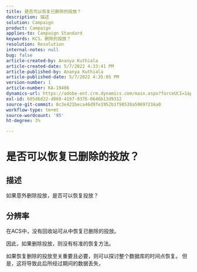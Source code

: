 ```yaml
---
title: 是否可以恢复已删除的投放？
description: 描述
solution: Campaign
product: Campaign
applies-to: Campaign Standard
keywords: KCS，删除的投放？
resolution: Resolution
internal-notes: null
bug: false
article-created-by: Ananya Kuthiala
article-created-date: 5/7/2022 4:33:41 PM
article-published-by: Ananya Kuthiala
article-published-date: 5/7/2022 4:35:05 PM
version-number: 1
article-number: KA-19406
dynamics-url: https://adobe-ent.crm.dynamics.com/main.aspx?forceUCI=1&pagetype=entityrecord&etn=knowledgearticle&id=47b22373-23ce-ec11-a7b5-0022480a8e40
exl-id: 605d6d22-d860-4197-9376-0646b13d9312
source-git-commit: 0c3e421beca46d9fe1952b1f98538a50697216a0
workflow-type: tm+mt
source-wordcount: '95'
ht-degree: 3%

---
```


# 是否可以恢复已删除的投放？

## 描述




如果意外删除投放，是否可以恢复投放？


## 分辨率


在ACS中，没有回收站可从中恢复已删除的投放。

因此，如果删除投放，则没有标准的恢复方法。

如果恢复删除的投放至关重要且必要，则可以探讨整个数据库的时间点恢复。 但是，这将导致此后所经过期间的数据丢失，
